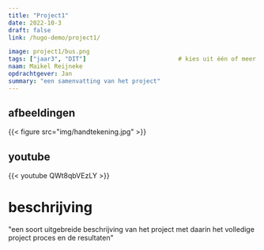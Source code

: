 ```yaml
---
title: "Project1"
date: 2022-10-3
draft: false
link: /hugo-demo/project1/

image: project1/bus.png
tags: ["jaar3", "DIT"]                          # kies uit één of meer van deze tags: "jaar1", "jaar2", "jaar3", "jaar4", "BM", "PM", "SDE", "DIT", -->
naam: Maikel Reijneke
opdrachtgever: Jan
summary: "een samenvatting van het project"          
---                                              
```


## afbeeldingen
{{< figure src="img/handtekening.jpg" >}}       <!-- voeg afbeeldingen toe aan de content folder met het formaat: "projecttitel_1", "projecttitel_2" enzovoort. -->

## youtube
{{< youtube QWt8qbVEzLY >}}                                                <!-- vul het gedeelte van de url in wat na "https://www.youtube.com/watch?v=" komt. -->

# beschrijving
"een soort uitgebreide beschrijving van het project met daarin het volledige project proces en de resultaten"